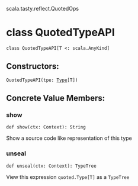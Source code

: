 scala.tasty.reflect.QuotedOps
# class QuotedTypeAPI

<pre><code class="language-scala" >class QuotedTypeAPI[T <: scala.AnyKind]</pre></code>
## Constructors:
<pre><code class="language-scala" >QuotedTypeAPI(tpe: <a href="../../../quoted/Type.md">Type</a>[T])</pre></code>

## Concrete Value Members:
### show
<pre><code class="language-scala" >def show(ctx: Context): String</pre></code>
Show a source code like representation of this type

### unseal
<pre><code class="language-scala" >def unseal(ctx: Context): TypeTree</pre></code>
View this expression `quoted.Type[T]` as a `TypeTree`

